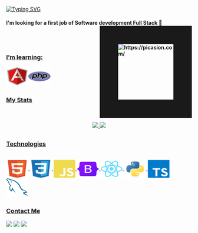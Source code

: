[![Typing SVG](https://readme-typing-svg.demolab.com?font=Fira+Code&pause=1000&color=9822F7&background=2D36FF1D&center=true&vCenter=true&multiline=true&width=1300&height=100&lines=Hello%2C+I'm+Erica;Full-Stack+developer)](https://git.io/typing-svg)
 
#### I'm looking for a first job of Software development Full Stack :eyes:      <a href="https://picasion.com/"><img src="https://i.picasion.com/pic92/74c4edf2261b5faae3df8f4219ea9bf7.gif" align=right width="150" height="150" border="50px" alt="https://picasion.com/"/>
<br>
<br>

### I’m learning: 
<img align="center" alt="Erica-Angular" height="50" width="60" src="https://raw.githubusercontent.com/devicons/devicon/master/icons/angularjs/angularjs-original.svg"><img align="center" alt="Erica-PHP" height="50" width="60" src="https://raw.githubusercontent.com/devicons/devicon/master/icons/php/php-original.svg">


##
### My Stats
 <br>
 <br>
<div align="center">
  <a href="https://github.com/erica-l-s">
  <img height="150em" src="https://github-readme-stats.vercel.app/api?username=erica-l-s&show_icons=true&theme=cobalt&include_all_commits=true&count_private=true"/>
  <img height="150em" src="https://github-readme-stats.vercel.app/api/top-langs/?username=erica-l-s&layout=compact&langs_count=7&theme=cobalt"/>
</div>
  
  ##
  
  ### **Technologies**
  
  <div style="display: inline_block"><br>
 
  <img align="center" alt="Erica-HTML" height="50" width="60" src="https://raw.githubusercontent.com/devicons/devicon/master/icons/html5/html5-original.svg">
  <img align="center" alt="Erica-CSS" height="50" width="60" src="https://raw.githubusercontent.com/devicons/devicon/master/icons/css3/css3-original.svg">
  <img align="center" alt="Erica-Js" height="50" width="60" src="https://raw.githubusercontent.com/devicons/devicon/master/icons/javascript/javascript-plain.svg">
  <img align="center" alt="Erica-Bootstrap" height="50" width="60"src="https://raw.githubusercontent.com/devicons/devicon/master/icons/bootstrap/bootstrap-original.svg">
  <img align="center" alt="Erica-React" height="50" width="60" src="https://raw.githubusercontent.com/devicons/devicon/master/icons/react/react-original.svg">
  <img align="center" alt="Erica-Python" height="50" width="60" src="https://raw.githubusercontent.com/devicons/devicon/master/icons/python/python-original.svg">
  <img align="center" alt="Erica-Typescript" height="50" width="60" src="https://raw.githubusercontent.com/devicons/devicon/master/icons/typescript/typescript-original.svg">
  <img align="center" alt="Erica-MySQL" height="50" width="60" src="https://raw.githubusercontent.com/devicons/devicon/master/icons/mysql/mysql-original.svg">
 
</div>
  
  ##
  
 <div> 
   
### **Contact Me**
 
  
  <a href = "mailto:erica.l.s1996@gmail.com"><img src="https://img.shields.io/badge/-Gmail-%23333?style=for-the-badge&logo=gmail&logoColor=white" target="_blank"></a>
  <a href="https://www.linkedin.com/in/ericalesilva" target="_blank"><img src="https://img.shields.io/badge/-LinkedIn-%230077B5?style=for-the-badge&logo=linkedin&logoColor=white" target="_blank"></a>
 <a href= "https://wa.me/5585999703865" target="_blank"><img src="https://img.shields.io/badge/WhatsApp-25D366?style=for-the-badge&logo=whatsapp&logoColor=white" target="_blank"></a>  

</div>
   
   
  
